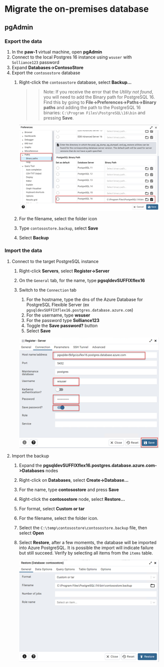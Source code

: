 # Migrate the on-premises database

## pgAdmin

### Export the data

1. In the **paw-1** virtual machine, open **pgAdmin**
2. Connect to the local Postgres 16 instance using `wsuser` with `Solliance123` password
3. Expand **Databases->ContosoStore**
4. Export the `contosostore` database
   1. Right-click the `contosostore` database, select **Backup...**
      >> Note: If you receive the error that the *Utility not found*, you will need to add the Binary path for PostgreSQL 16. Find this by going to **File->Preferences->Paths->Binary paths** and adding the path to the PostgreSQL 16 binaries: `C:\Program Files\PostgreSQL\16\bin` and pressing **Save**.

      ![The Preferences screen displays with the PostgreSQL 16 pth highlighted.](media/set_binary_path.png "Binary path for PostgreSQL 16")

   2. For the filename, select the folder icon
   3. Type `contosostore.backup`, select **Save**
   4. Select **Backup**

### Import the data

1. Connect to the target PostgreSQL instance
   1. Right-click **Servers**, select **Register->Server**
   2. On the `General` tab, for the name, type **pgsqldevSUFFIXflex16**
   3. Switch to the `Connection` tab
      1. For the hostname, type the dns of the Azure Database for PostgreSQL Flexible Server (ex `pgsqldevSUFFIXflex16.postgres.database.azure.com`)
      2. For the username, type **wsuser**
      3. For the password type **Solliance123**
      4. Toggle the **Save password?** button
      5. Select **Save**

      ![The Register Server dialog displays on the Connection tab and is populated with the preceding information.](media/register_azure_server.png "Register Server Connection tab")

2. Import the backup
   1. Expand the **pgsqldevSUFFIXflex16.postgres.database.azure.com->Databases** nodes
   2. Right-click on **Databases**, select **Create->Database...**
   3. For the name, type **contosostore** and press **Save**
   4. Right-click the **contosostore** node, select **Restore...**
   5. For format, select **Custom or tar**
   6. For the filename, select the folder icon.
   7. Select the `C:\temp\contosostore\contosostore.backup` file, then select **Open**
   8. Select **Restore**, after a few momemts, the database will be imported into Azure PostgreSQL. It is possible the import will indicate failure but still succeed. Verify by selecting all items from the `items` table.

      ![The pgAdmin Restore dialog displays with the preceding information.](media/pgadmin_restore.png "pgAdmin Restore dialog")

